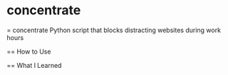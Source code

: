 # concentrate
= concentrate
Python script that blocks distracting websites during work hours

== How to Use

== What I Learned